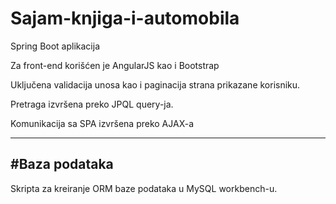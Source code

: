 # Sajam-knjiga-i-automobila

Spring Boot aplikacija 

Za front-end korišćen je AngularJS kao i Bootstrap 

Uključena validacija unosa kao i paginacija strana prikazane korisniku.

Pretraga izvršena preko JPQL query-ja.

Komunikacija sa SPA izvršena preko AJAX-a 

---
#Baza podataka
---
Skripta za kreiranje ORM baze podataka u MySQL workbench-u.
